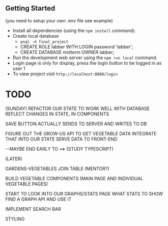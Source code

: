 ## Getting Started

(you need to setup your own .env file see example)
- Install all dependencies (using the `npm install` command).
- Create local database 
  - `psql -d final_project`
  - CREATE ROLE labber WITH LOGIN password 'labber';
  - CREATE DATABASE midterm OWNER labber;
- Run the development web server using the `npm run local` command.
- Login page is only for display, press the login button to be logged in as user 1
- To view project visit `http://localhost:8080/login`




#   TODO
(SUNDAY)
REFACTOR OUR STATE TO WORK WELL WITH DATABASE
  REFLECT CHANGES IN STATE, IN COMPONENTS

SAVE BUTTON ACTUALLY SENDS TO SERVER AND WRITES TO DB



FIGURE OUT THE GROW-US API
  TO GET VEGETABLE DATA
    INTEGRATE THAT INTO OUR STATE
      SERVE DATA TO FRONT-END

--MAYBE END EARLY TO ==>
  (STUDY TYPESCRIPT)


(LATER)

GARDENS-VEGETABLES JOIN TABLE (MENTOR?)

BUILD VEGETABLE COMPONENTS (MAIN PAGE AND INDIVIDUAL VEGETABLE PAGES)

START TO LOOK INTO OUR GRAPHS/STATS PAGE
  WHAT STATS TO SHOW
    FIND A GRAPH API AND USE IT

IMPLEMENT SEARCH BAR


STYLING



